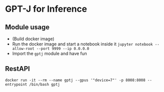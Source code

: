 # GPT-J for Inference

## Module usage
- (Build docker image)
- Run the docker image and start a notebook inside it `jupyter notebook --allow-root --port 9999 --ip 0.0.0.0`
- Import the `gptj` module and have fun

## RestAPI
`docker run -it --rm --name gptj --gpus '"device=7"' -p 8008:8008 --entrypoint /bin/bash gptj`

